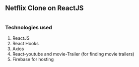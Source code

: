 ## Netflix Clone on ReactJS

#

### Technologies used

1. ReactJS
2. React Hooks
3. Axios
4. React-youtube and movie-Trailer (for finding movie trailers)
5. Firebase for hosting
